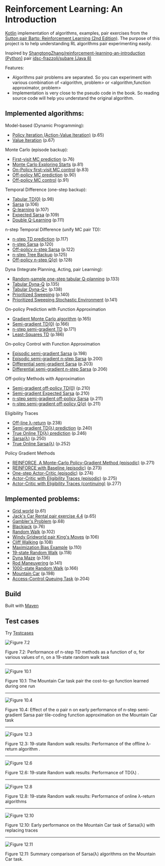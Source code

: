 # Reinforcement Learning: An Introduction

[Kotlin](https://kotlinlang.org/) implementation of algorithms, examples, pair exercises from the [Sutton pair Barto: Reinforcement Learning (2nd Edition)](http://incompleteideas.net/sutton/book/bookdraft2017nov5.pdf). The purpose of this project is to help understanding RL algorithms pair experimenting easily. 

Inspired by [ShangtongZhang/reinforcement-learning-an-introduction (Python)](https://github.com/ShangtongZhang/reinforcement-learning-an-introduction)
pair [idsc-frazzoli/subare (Java 8)](https://github.com/idsc-frazzoli/subare)

Features:
* Algorithms pair problems are separated. So you can experiment with various combination of <algorithm, problem> or <algorithm,function approximator, problem>
* Implementation is very close to the pseudo code in the book. So reading source code will help you understand the original algorithm.

## Implemented algorithms:
Model-based (Dynamic Programming):
* [Policy Iteration (Action-Value Iteration)](src/main/kotlin/lab/mars/rl/algo/dp/PolicyIteration.kt) (p.65)
* [Value Iteration](src/main/kotlin/lab/mars/rl/algo/dp/ValueIteration.kt)  (p.67)

Monte Carlo (episode backup):
* [First-visit MC prediction](src/main/kotlin/lab/mars/rl/algo/mc/First%20visit%20Monte%20Carlo%20Prediction.kt) (p.76)
* [Monte Carlo Exploring Starts](src/main/kotlin/lab/mars/rl/algo/mc/ExploringStarts.kt) (p.81)
* [On-Policy first-visit MC control](src/main/kotlin/lab/mars/rl/algo/mc/On-Policy%20Optimal.kt) (p.83)
* [Off-policy MC prediction](src/main/kotlin/lab/mars/rl/algo/mc/Off-Policy%20Prediction.kt) (p.90)
* [Off-policy MC control](src/main/kotlin/lab/mars/rl/algo/mc/Off-policy%20Optimal.kt) (p.91)

Temporal Difference (one-step backup):
* [Tabular TD(0)](src/main/kotlin/lab/mars/rl/algo/td/Tabular%20TD(0).kt) (p.98)
* [Sarsa](src/main/kotlin/lab/mars/rl/algo/td/Sarsa.kt) (p.106)
* [Q-learning](src/main/kotlin/lab/mars/rl/algo/td/QLearning.kt) (p.107)
* [Expected Sarsa](src/main/kotlin/lab/mars/rl/algo/td/ExpectedSarsa.kt) (p.109)
* [Double Q-Learning](src/main/kotlin/lab/mars/rl/algo/td/DoubleQLearning.kt) (p.111)

n-step Temporal Difference (unify MC pair TD):
* [n-step TD prediction](src/main/kotlin/lab/mars/rl/algo/ntd/N-step%20TD%20prediction.kt) (p.117)
* [n-step Sarsa](src/main/kotlin/lab/mars/rl/algo/ntd/N-step%20Sarsa.kt) (p.120)
* [Off-policy n-step Sarsa](src/main/kotlin/lab/mars/rl/algo/ntd/N-step%20Off-policy%20Sarsa.kt) (p.122)
* [n-step Tree Backup](src/main/kotlin/lab/mars/rl/algo/ntd/N-step%20Treebackup.kt) (p.125)
* [Off-policy n-step Q(σ)](src/main/kotlin/lab/mars/rl/algo/ntd/N-step%20Off-policy%20n-step%20Q(σ).kt) (p.128)

Dyna (Integrate Planning, Acting, pair Learning):
* [Random-sample one-step tabular Q-planning](src/main/kotlin/lab/mars/rl/algo/dyna/RandomSampleOneStepTabularQLearning.kt) (p.133)
* [Tabular Dyna-Q](src/main/kotlin/lab/mars/rl/algo/dyna/Dyna-Q.kt) (p.135)
* [Tabular Dyna-Q+](src/main/kotlin/lab/mars/rl/algo/dyna/Dyna-Q+.kt) (p.138)
* [Prioritized Sweeping](src/main/kotlin/lab/mars/rl/algo/dyna/PrioritizedSweeping.kt) (p.140)
* [Prioritized Sweeping Stochastic Environment](src/main/kotlin/lab/mars/rl/algo/dyna/PrioritizedSweepingStochasticEnv.kt) (p.141)

On-policy Prediction with Function Approximation
* [Gradient Monte Carlo algorithm](src/main/kotlin/lab/mars/rl/algo/func_approx/prediction/Gradient%20Monte%20Carlo%20algorithm.kt) (p.165)
* [Semi-gradient TD(0)](src/main/kotlin/lab/mars/rl/algo/func_approx/prediction/Semi-gradient%20TD(0).kt) (p.166)
* [n-step semi-gradient TD](src/main/kotlin/lab/mars/rl/algo/func_approx/prediction/n-step%20semi-gradient%20TD.kt) (p.171)
* [Least-Squares TD](src/main/kotlin/lab/mars/rl/algo/func_approx/prediction/LSTD.kt) (p.186)

On-policy Control with Function Approximation
* [Episodic semi-gradient Sarsa](src/main/kotlin/lab/mars/rl/algo/func_approx/on_policy/Episodic%20semi-gradient%20n-step%20Sarsa.kt) (p.198)
* [Episodic semi-gradient n-step Sarsa](src/main/kotlin/lab/mars/rl/algo/func_approx/on_policy/Episodic%20semi-gradient%20n-step%20Sarsa.kt) (p.200)
* [Differential semi-gradient Sarsa](src/main/kotlin/lab/mars/rl/algo/func_approx/on_policy/Differential%20semi-gradient%20Sarsa.kt) (p.203)
* [Differential semi-gradient n-step Sarsa](src/main/kotlin/lab/mars/rl/algo/func_approx/on_policy/Differential%20semi-gradient%20n-step%20Sarsa.kt) (p.206)

Off-policy Methods with Approximation
* [Semi-gradient off-policy TD(0)](src/main/kotlin/lab/mars/rl/algo/func_approx/off_policy/Semi-gradient%20off-policy%20TD(0).kt) (p.210)
* [Semi-gradient Expected Sarsa](src/main/kotlin/lab/mars/rl/algo/func_approx/off_policy/Semi-gradient%20Expected%20Sarsa.kt) (p.210)
* [n-step semi-gradient off-policy Sarsa](src/main/kotlin/lab/mars/rl/algo/func_approx/off_policy/n-step%20semi-gradient%20off-policy%20sarsa.kt) (p.211)
* [n-step semi-gradient off-policy Q(σ)](src/main/kotlin/lab/mars/rl/algo/func_approx/off_policy/n-step%20semi-gradient%20off-policy%20Q(σ).kt) (p.211)

Eligibility Traces
* [Off-line λ-return](src/main/kotlin/lab/mars/rl/algo/eligibility_trace/prediction/Off-line%20λ-return.kt) (p.238)
* [Semi-gradient TD(λ) prediction](src/main/kotlin/lab/mars/rl/algo/eligibility_trace/prediction/Semi-gradient%20TD(λ)%20prediction.kt) (p.240)
* [True Online TD(λ) prediction](src/main/kotlin/lab/mars/rl/algo/eligibility_trace/prediction/True%20Online%20TD(λ)%20prediction.kt) (p.246)
* [Sarsa(λ)](src/main/kotlin/lab/mars/rl/algo/eligibility_trace/control/Sarsa(λ).kt) (p.250)
* [True Online Sarsa(λ)](src/main/kotlin/lab/mars/rl/algo/eligibility_trace/control/True%20Online%20Sarsa(λ).kt) (p.252)

Policy Gradient Methods
* [REINFORCE, A Monte-Carlo Policy-Gradient Method (episodic)](src/main/kotlin/lab/mars/rl/algo/policy_gradient/REINFORCE.kt) (p.271)
* [REINFORCE with Baseline (episodic)](src/main/kotlin/lab/mars/rl/algo/policy_gradient/REINFORCE%20with%20Baseline%20(episodic).kt) (p.273)
* [One-step Actor-Critic (episodic)](src/main/kotlin/lab/mars/rl/algo/policy_gradient/One-step%20Actor-Critic%20(episodic).kt) (p.274)
* [Actor-Critic with Eligibility Traces (episodic)](src/main/kotlin/lab/mars/rl/algo/policy_gradient/Actor-Critic%20with%20Eligibility%20Traces%20(episodic).kt) (p.275)
* [Actor-Critic with Eligibility Traces (continuing)](src/main/kotlin/lab/mars/rl/algo/policy_gradient/Actor-Critic%20with%20Eligibility%20Traces%20(continuing).kt) (p.277)

## Implemented problems:
* [Grid world](src/main/kotlin/lab/mars/rl/problem/GridWorld.kt) (p.61)
* [Jack's Car Rental pair exercise 4.4](src/main/kotlin/lab/mars/rl/problem/CarRental.kt) (p.65)
* [Gambler's Problem](src/main/kotlin/lab/mars/rl/problem/Gambler.kt) (p.68)
* [Blackjack](src/main/kotlin/lab/mars/rl/problem/Blackjack.kt) (p.76)
* [Random Walk](src/main/kotlin/lab/mars/rl/problem/RandomWalk.kt) (p.102)
* [Windy Gridworld pair King's Moves](src/main/kotlin/lab/mars/rl/problem/WindyGridworld.kt) (p.106)
* [Cliff Walking](src/main/kotlin/lab/mars/rl/problem/CliffWalking.kt) (p.108)
* [Maximization Bias Example](src/main/kotlin/lab/mars/rl/problem/MaximizationBias.kt) (p.110)
* [19-state Random Walk](src/main/kotlin/lab/mars/rl/problem/19-state%20RandomWalk.kt) (p.118)
* [Dyna Maze](src/main/kotlin/lab/mars/rl/problem/DynaMaze.kt) (p.136)
* [Rod Maneuvering](src/main/kotlin/lab/mars/rl/problem/RodManeuvering.kt) (p.141)
* [1000-state Random Walk](src/main/kotlin/lab/mars/rl/problem/1000-state%20RandomWalk.kt) (p.166)
* [Mountain Car](src/main/kotlin/lab/mars/rl/problem/MountainCar.kt) (p.198)
* [Access-Control Queuing Task](src/main/kotlin/lab/mars/rl/problem/AccessControl.kt) (p.204)

## Build
Built with [Maven](https://maven.apache.org/) 

## Test cases
Try [Testcases](src/test/kotlin/lab/mars/rl/algo)

![Figure 7.2](src/test/resources/Figure%207.2.PNG)

Figure 7.2: Performance of n-step TD methods as a function of α, for various values of n, on a 19-state random
walk task

---

![Figure 10.1](src/test/resources/Figure%2010.1.PNG)

Figure 10.1: The Mountain Car task pair the cost-to-go function learned
during one run

---

![Figure 10.4](src/test/resources/Figure%2010.4.PNG)

Figure 10.4: Effect of the α pair n on early performance of n-step semi-gradient Sarsa pair tile-coding function
approximation on the Mountain Car task

---

![Figure 12.3](src/test/resources/Figure%2012.3.PNG)

Figure 12.3: 19-state Random walk results: Performance of the offline λ-return algorithm . 

---

![Figure 12.6](src/test/resources/Figure%2012.6.PNG)

Figure 12.6: 19-state Random walk results: Performance of TD(λ) .

---

![Figure 12.8](src/test/resources/Figure%2012.8.PNG)

Figure 12.8: 19-state Random walk results: Performance of online λ-return algorithms

---

![Figure 12.10](src/test/resources/Figure%2012.10.PNG)

Figure 12.10: Early performance on the Mountain Car task of Sarsa(λ) with replacing traces

---

![Figure 12.11](src/test/resources/Figure%2012.11.PNG)

Figure 12.11: Summary comparison of Sarsa(λ) algorithms on the Mountain Car task.
